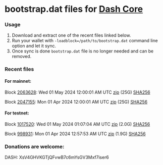 # bootstrap.dat files for [Dash Core](https://github.com/dashpay/dash)

### Usage

1. Download and extract one of the recent files linked below.
1. Run your wallet with `-loadblock=/path/to/bootstrap.dat` command line option and let it sync.
1. Once sync is done `bootstrap.dat` file is no longer needed and can be removed.

### Recent files

#### For mainnet:

Block [2063628](https://insight.dash.org/insight/block/0000000000000015ab2b720432d2ff0dec4faef800720728bdbb947b51eaac64): Wed 01 May 2024 12:00:01 AM UTC [zip](https://dash-bootstrap-2.ams3.digitaloceanspaces.com/mainnet/2024-05-01/bootstrap.dat.zip) (25G) [SHA256](https://dash-bootstrap-2.ams3.digitaloceanspaces.com/mainnet/2024-05-01/sha256.txt)

Block [2047155](https://insight.dash.org/insight/block/00000000000000178f18670888ec06a19898351736290321da2c2193b3dbc4a0): Mon 01 Apr 2024 12:00:01 AM UTC [zip](https://dash-bootstrap-2.ams3.digitaloceanspaces.com/mainnet/2024-04-01/bootstrap.dat.zip) (25G) [SHA256](https://dash-bootstrap-2.ams3.digitaloceanspaces.com/mainnet/2024-04-01/sha256.txt)


#### For testnet:

Block [1017520](https://testnet-insight.dashevo.org/insight/block/0000005ac3e777ab788e83c041123b0cba78aa8203736ad04f499281d41a6505): Wed 01 May 2024 01:07:04 AM UTC [zip](https://dash-bootstrap-2.ams3.digitaloceanspaces.com/testnet/2024-05-01/bootstrap.dat.zip) (2.0G) [SHA256](https://dash-bootstrap-2.ams3.digitaloceanspaces.com/testnet/2024-05-01/sha256.txt)

Block [998931](https://testnet-insight.dashevo.org/insight/block/00000000000611c5acf1f1684663c363ff46f3e5c59250047fd75652d644bb0e): Mon 01 Apr 2024 12:57:53 AM UTC [zip](https://dash-bootstrap-2.ams3.digitaloceanspaces.com/testnet/2024-04-01/bootstrap.dat.zip) (1.9G) [SHA256](https://dash-bootstrap-2.ams3.digitaloceanspaces.com/testnet/2024-04-01/sha256.txt)


### Donations are welcome:

DASH: XsV4GHVKGTjQFvwB7c6mYsGV3Mxf7iser6
